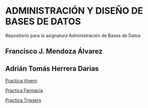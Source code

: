 # ADMINISTRACIÓN Y DISEÑO DE BASES DE DATOS
Repositorio para la asignatura Administración de Bases de Datos

## Francisco J. Mendoza Álvarez
## Adrián Tomás Herrera Darias

[Practica Vivero](https://github.com/PanchoMen/ADM_BBDD/tree/master/Vivero)

[Practica Farmacia](https://github.com/PanchoMen/ADM_BBDD/tree/master/Farmacia)

[Practica Triggers](https://github.com/PanchoMen/ADM_BBDD/tree/master/Triggers)
